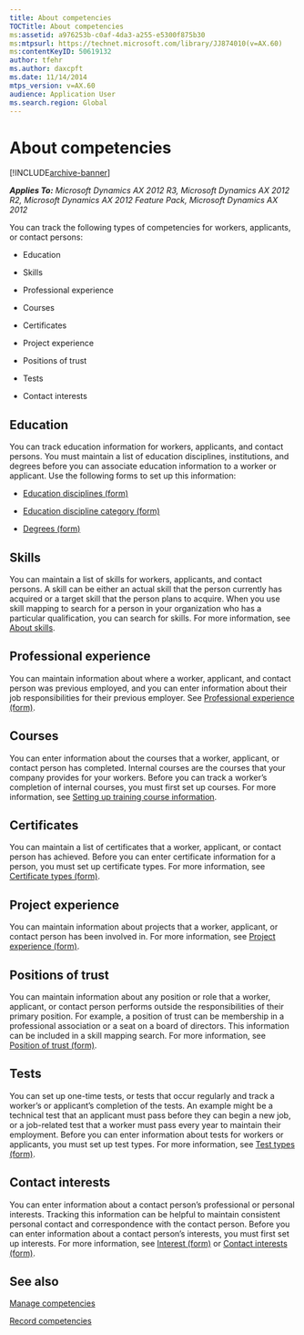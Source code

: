 ```yaml
---
title: About competencies
TOCTitle: About competencies
ms:assetid: a976253b-c0af-4da3-a255-e5300f875b30
ms:mtpsurl: https://technet.microsoft.com/library/JJ874010(v=AX.60)
ms:contentKeyID: 50619132
author: tfehr
ms.author: daxcpft
ms.date: 11/14/2014
mtps_version: v=AX.60
audience: Application User
ms.search.region: Global
---
```


# About competencies 


[!INCLUDE[archive-banner](includes/archive-banner.md)]


_**Applies To:** Microsoft Dynamics AX 2012 R3, Microsoft Dynamics AX 2012 R2, Microsoft Dynamics AX 2012 Feature Pack, Microsoft Dynamics AX 2012_

You can track the following types of competencies for workers, applicants, or contact persons:

  - Education

  - Skills

  - Professional experience

  - Courses

  - Certificates

  - Project experience

  - Positions of trust

  - Tests

  - Contact interests

## Education

You can track education information for workers, applicants, and contact persons. You must maintain a list of education disciplines, institutions, and degrees before you can associate education information to a worker or applicant. Use the following forms to set up this information:

  - [Education disciplines (form)](https://technet.microsoft.com/library/aa589077\(v=ax.60\))

  - [Education discipline category (form)](https://technet.microsoft.com/library/aa557412\(v=ax.60\))

  - [Degrees (form)](https://technet.microsoft.com/library/aa571288\(v=ax.60\))

## Skills

You can maintain a list of skills for workers, applicants, and contact persons. A skill can be either an actual skill that the person currently has acquired or a target skill that the person plans to acquire. When you use skill mapping to search for a person in your organization who has a particular qualification, you can search for skills. For more information, see [About skills](about-skills.md).

## Professional experience

You can maintain information about where a worker, applicant, and contact person was previous employed, and you can enter information about their job responsibilities for their previous employer. See [Professional experience (form)](https://technet.microsoft.com/library/aa550286\(v=ax.60\)).

## Courses

You can enter information about the courses that a worker, applicant, or contact person has completed. Internal courses are the courses that your company provides for your workers. Before you can track a worker’s completion of internal courses, you must first set up courses. For more information, see [Setting up training course information](setting-up-training-course-information.md).

## Certificates

You can maintain a list of certificates that a worker, applicant, or contact person has achieved. Before you can enter certificate information for a person, you must set up certificate types. For more information, see [Certificate types (form)](https://technet.microsoft.com/library/aa619900\(v=ax.60\)).

## Project experience

You can maintain information about projects that a worker, applicant, or contact person has been involved in. For more information, see [Project experience (form)](https://technet.microsoft.com/library/aa575899\(v=ax.60\)).

## Positions of trust

You can maintain information about any position or role that a worker, applicant, or contact person performs outside the responsibilities of their primary position. For example, a position of trust can be membership in a professional association or a seat on a board of directors. This information can be included in a skill mapping search. For more information, see [Position of trust (form)](https://technet.microsoft.com/library/aa591442\(v=ax.60\)).

## Tests

You can set up one-time tests, or tests that occur regularly and track a worker’s or applicant’s completion of the tests. An example might be a technical test that an applicant must pass before they can begin a new job, or a job-related test that a worker must pass every year to maintain their employment. Before you can enter information about tests for workers or applicants, you must set up test types. For more information, see [Test types (form)](https://technet.microsoft.com/library/jj677419\(v=ax.60\)).

## Contact interests

You can enter information about a contact person’s professional or personal interests. Tracking this information can be helpful to maintain consistent personal contact and correspondence with the contact person. Before you can enter information about a contact person’s interests, you must first set up interests. For more information, see [Interest (form)](https://technet.microsoft.com/library/aa577265\(v=ax.60\)) or [Contact interests (form)](https://technet.microsoft.com/library/aa554489\(v=ax.60\)).

## See also

[Manage competencies](manage-competencies.md)

[Record competencies](record-competencies.md)

  


